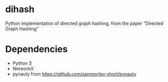 # dihash
Python implementation of directed graph hashing, from the paper "Directed Graph Hashing"

# Dependencies
- Python 3
- NetworkX
- pynauty from https://github.com/sammorley-short/pynauty
